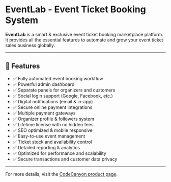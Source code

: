 # EventLab - Event Ticket Booking System

**EventLab** is a smart & exclusive event ticket booking marketplace platform.  
It provides all the essential features to automate and grow your event ticket sales business globally.

---

## 🚀 Features

-   ✅ Fully automated event booking workflow
-   ✅ Powerful admin dashboard
-   ✅ Separate panels for organizers and customers
-   ✅ Social login support (Google, Facebook, etc.)
-   ✅ Digital notifications (email & in-app)
-   ✅ Secure online payment integrations
-   ✅ Multiple payment gateways
-   ✅ Organizer profile & followers system
-   ✅ Lifetime license with no hidden fees
-   ✅ SEO optimized & mobile responsive
-   ✅ Easy-to-use event management
-   ✅ Ticket stock and availability control
-   ✅ Detailed reporting & analytics
-   ✅ Optimized for performance and scalability
-   ✅ Secure transactions and customer data privacy

---

For more details, visit the [CodeCanyon product page](https://codecanyon.net/item/eventlab-event-ticket-booking-system/52090853).
